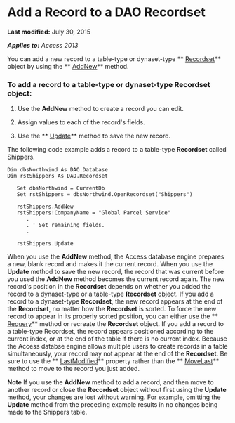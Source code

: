 
# Add a Record to a DAO Recordset

 **Last modified:** July 30, 2015

 _**Applies to:** Access 2013_

You can add a new record to a table-type or dynaset-type  ** [Recordset](http://msdn.microsoft.com/library/9774232C-E6DA-175B-FC7F-ED2AB7908FA0%28Office.15%29.aspx)** object by using the ** [AddNew](http://msdn.microsoft.com/library/18CB35F6-8652-FB20-2460-3D13FAE39D23%28Office.15%29.aspx)** method.


### To add a record to a table-type or dynaset-type Recordset object:


1. Use the  **AddNew** method to create a record you can edit.
    
2. Assign values to each of the record's fields.
    
3. Use the  ** [Update](http://msdn.microsoft.com/library/AAD4171A-DA95-ED72-86B3-714615EA0AC8%28Office.15%29.aspx)** method to save the new record.
    
The following code example adds a record to a table-type  **Recordset** called Shippers.



```
Dim dbsNorthwind As DAO.Database 
Dim rstShippers As DAO.Recordset 
 
   Set dbsNorthwind = CurrentDb 
   Set rstShippers = dbsNorthwind.OpenRecordset("Shippers") 
 
   rstShippers.AddNew 
   rstShippers!CompanyName = "Global Parcel Service" 
      . 
      . ' Set remaining fields. 
      . 
 
   rstShippers.Update 

```

When you use the  **AddNew** method, the Access database engine prepares a new, blank record and makes it the current record. When you use the **Update** method to save the new record, the record that was current before you used the **AddNew** method becomes the current record again.
The new record's position in the  **Recordset** depends on whether you added the record to a dynaset-type or a table-type **Recordset** object. If you add a record to a dynaset-type **Recordset**, the new record appears at the end of the  **Recordset**, no matter how the  **Recordset** is sorted. To force the new record to appear in its properly sorted position, you can either use the ** [Requery](http://msdn.microsoft.com/library/A5D66EB5-499C-4133-F6C3-C7A1619A8A11%28Office.15%29.aspx)** method or recreate the **Recordset** object.
If you add a record to a table-type Recordset, the record appears positioned according to the current index, or at the end of the table if there is no current index. Because the Access databse engine allows multiple users to create records in a table simultaneously, your record may not appear at the end of the  **Recordset**. Be sure to use the  ** [LastModified](http://msdn.microsoft.com/library/7386F25B-BDE1-A446-E980-640696A3BFEC%28Office.15%29.aspx)** property rather than the ** [MoveLast](http://msdn.microsoft.com/library/FC0F7A33-1F55-9F5B-B00D-1B81F49B1C3E%28Office.15%29.aspx)** method to move to the record you just added.

 **Note**   If you use the **AddNew** method to add a record, and then move to another record or close the **Recordset** object without first using the **Update** method, your changes are lost without warning. For example, omitting the **Update** method from the preceding example results in no changes being made to the Shippers table.


